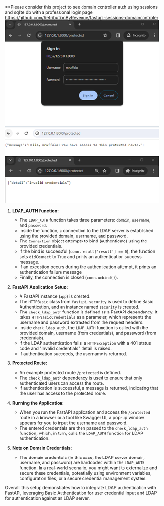 **Please consider this project to see domain controller auth using sessions and sqlite db with a professional login page
https://github.com/RetributionByRevenue/fastapi-sessions-domaincontroler
<img src=https://raw.githubusercontent.com/RetributionByRevenue/LDAP3-fastapi-auth-simple/main/Screenshot%202023-12-31%20194343.png>
<img src=https://raw.githubusercontent.com/RetributionByRevenue/LDAP3-fastapi-auth-simple/main/Screenshot%202023-12-31%20194118.png>
<img src=https://raw.githubusercontent.com/RetributionByRevenue/LDAP3-fastapi-auth-simple/main/Screenshot%202023-12-31%20194441.png>
1.  **LDAP_AUTH Function:**
    
    -   The `LDAP_AUTH` function takes three parameters: `domain`, `username`, and `password`.
    -   Inside the function, a connection to the LDAP server is established using the provided domain, username, and password.
    -   The `Connection` object attempts to bind (authenticate) using the provided credentials.
    -   If the bind is successful (`conn.result['result'] == 0`), the function sets `didConnect` to `True` and prints an authentication success message.
    -   If an exception occurs during the authentication attempt, it prints an authentication failure message.
    -   Finally, the connection is closed (`conn.unbind()`).
2.  **FastAPI Application Setup:**
    
    -   A FastAPI instance (`app`) is created.
    -   The `HTTPBasic` class from `fastapi.security` is used to define Basic Authentication, and an instance named `security` is created.
    -   The `check_ldap_auth` function is defined as a FastAPI dependency. It takes `HTTPBasicCredentials` as a parameter, which represents the username and password extracted from the request headers.
    -   Inside `check_ldap_auth`, the `LDAP_AUTH` function is called with the provided domain, username (from credentials), and password (from credentials).
    -   If the LDAP authentication fails, a `HTTPException` with a 401 status code and "Invalid credentials" detail is raised.
    -   If authentication succeeds, the username is returned.
3.  **Protected Route:**
    
    -   An example protected route `/protected` is defined.
    -   The `check_ldap_auth` dependency is used to ensure that only authenticated users can access the route.
    -   If authentication is successful, a message is returned, indicating that the user has access to the protected route.
4.  **Running the Application:**
    
    -   When you run the FastAPI application and access the `/protected` route in a browser or a tool like Swagger UI, a pop-up window appears for you to input the username and password.
    -   The entered credentials are then passed to the `check_ldap_auth` function, which, in turn, calls the `LDAP_AUTH` function for LDAP authentication.
5.  **Note on Domain Credentials:**
    
    -   The domain credentials (in this case, the LDAP server domain, username, and password) are hardcoded within the `LDAP_AUTH` function. In a real-world scenario, you might want to externalize and secure these credentials, potentially using environment variables, configuration files, or a secure credential management system.

Overall, this setup demonstrates how to integrate LDAP authentication with FastAPI, leveraging Basic Authentication for user credential input and LDAP for authentication against an LDAP server.
